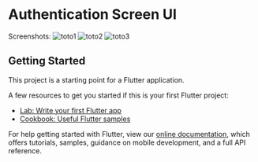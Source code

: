 # Authentication Screen UI

Screenshots:
![toto1](https://user-images.githubusercontent.com/40716176/114851636-b89ae880-9dea-11eb-8085-258cc0804a31.jpg)
![toto2](https://user-images.githubusercontent.com/40716176/114851685-c51f4100-9dea-11eb-9003-6721ff888e42.jpg)
![toto3](https://user-images.githubusercontent.com/40716176/114851719-ce101280-9dea-11eb-86bf-91b7f684a514.jpg)

## Getting Started

This project is a starting point for a Flutter application.

A few resources to get you started if this is your first Flutter project:

- [Lab: Write your first Flutter app](https://flutter.dev/docs/get-started/codelab)
- [Cookbook: Useful Flutter samples](https://flutter.dev/docs/cookbook)

For help getting started with Flutter, view our
[online documentation](https://flutter.dev/docs), which offers tutorials,
samples, guidance on mobile development, and a full API reference.
